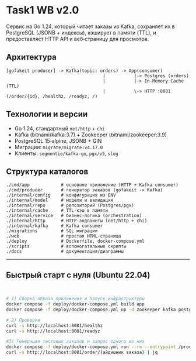# Task1 WB v2.0

Cервис на Go 1.24, который читает заказы из Kafka, сохраняет их в PostgreSQL (JSONB + индексы), кэширует в памяти (TTL), и предоставляет HTTP API и веб‑страницу для просмотра.

## Архитектура
```
[gofakeit producer] -> Kafka(topic: orders) -> App(consumer)
                                     |           |-> Postgres (orders)
                                     |           |-> In‑Memory Cache (TTL)
                                     |           \-> HTTP :8081 (/order/{id}, /healthz, /readyz, /)
```

## Технологии и версии
- Go 1.24, стандартный `net/http` + `chi`
- Kafka (bitnami/kafka:3.7) + Zookeeper (bitnami/zookeeper:3.9)
- PostgreSQL 15‑alpine, JSONB + GIN
- Миграции: `migrate/migrate:v4.17.0`
- Клиенты: `segmentio/kafka-go`, `pgx/v5`, `slog`

## Структура каталогов
```
./cmd/app            # основное приложение (HTTP + Kafka consumer)
./cmd/producer       # генератор заказов (gofakeit -> Kafka)
./internal/config    # конфигурация из ENV
./internal/model     # модели и валидация
./internal/repo      # репозиторий (Postgres/pgx)
./internal/cache     # TTL-кэш в памяти
./internal/service   # бизнес-логика (orchestration)
./internal/http      # HTTP-эндпоинты (net/http + chi)
./internal/kafka     # Kafka consumer
./migrations         # SQL миграции
./web                # простая HTML-страница
./deploy             # Dockerfile, docker-compose.yml
./scripts            # вспомогательные скрипты
./docs               # документация/диаграммы
```




---

## Быстрый старт с нуля (Ubuntu 22.04)

```bash


# 1) Сборка образа приложения и запуск инфраструктуры
docker compose -f deploy/docker-compose.yml build app
docker compose -f deploy/docker-compose.yml up -d zookeeper kafka postgres migrator app

# 2) Проверки
curl -s http://localhost:8081/healthz
curl -s http://localhost:8081/readyz

#3) Генерация тестовых заказов и запрос одного из них
docker compose -f deploy/docker-compose.yml run --rm --entrypoint /producer app -n 10
curl -s http://localhost:8081/order/(айдишник заказа) | jq
